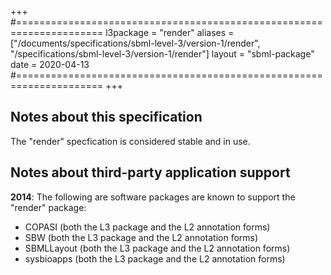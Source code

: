 +++
#=====================================================================
l3package = "render"
aliases = ["/documents/specifications/sbml-level-3/version-1/render", "/specifications/sbml-level-3/version-1/render"]
layout    = "sbml-package"
date      = 2020-04-13
#=====================================================================
+++

## Notes about this specification

The "render" specfication is considered stable and in use.


## Notes about third-party application support

**2014**: The following are software packages are known to support the "render" package:
* COPASI (both the L3 package and the L2 annotation forms)
* SBW (both the L3 package and the L2 annotation forms)
* SBMLLayout (both the L3 package and the L2 annotation forms)
* sysbioapps (both the L3 package and the L2 annotation forms)
